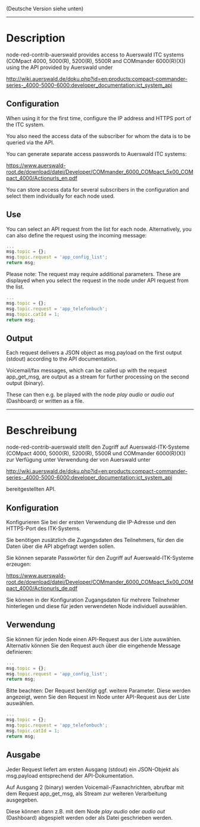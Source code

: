 (Deutsche Version siehe unten)

---
# Description

node-red-contrib-auerswald provides access to Auerswald ITC systems (COMpact 4000, 5000(R), 5200(R), 5500R and COMmander 6000(R)(X)) using the API provided by Auerswald under

http://wiki.auerswald.de/doku.php?id=en:products:compact-commander-series-_4000-5000-6000:developer_documentation:ict_system_api


## Configuration

When using it for the first time, configure the IP address and HTTPS port of the ITC system.

You also need the access data of the subscriber for whom the data is to be queried via the API.

You can generate separate access passwords to Auerswald ITC systems:

https://www.auerswald-root.de/download/datei/Developer/COMmander_6000_COMpact_5x00_COMpact_4000/Actionurls_en.pdf

You can store access data for several subscribers in the configuration and select them individually for each node used.

## Use

You can select an API request from the list for each node. Alternatively, you can also define the request using the incoming message:

```js
...
msg.topic = {};
msg.topic.request = 'app_config_list';
return msg;
```

Please note: The request may require additional parameters. These are displayed when you select the request in the node under API request from the list.

```js
...
msg.topic = {};
msg.topic.request = 'app_telefonbuch';
msg.topic.catId = 1;
return msg;
```


## Output

Each request delivers a JSON object as msg.payload on the first output (stdout) according to the API documentation.

Voicemail/fax messages, which can be called up with the request app_get_msg, are output as a stream for further processing on the second output (binary).

These can then e.g. be played with the node _play audio_ or _audio out_ (Dashboard) or written as a file.

---

# Beschreibung

node-red-contrib-auerswald stellt den Zugriff auf Auerswald-ITK-Systeme (COMpact 4000, 5000(R), 5200(R), 5500R und COMmander 6000(R)(X)) zur Verfügung unter Verwendung der von Auerswald unter

http://wiki.auerswald.de/doku.php?id=en:products:compact-commander-series-_4000-5000-6000:developer_documentation:ict_system_api

bereitgestellten API.

## Konfiguration

Konfigurieren Sie bei der ersten Verwendung die IP-Adresse und den HTTPS-Port des ITK-Systems.

Sie benötigen zusätzlich die Zugangsdaten des Teilnehmers, für den die Daten über die API abgefragt werden sollen.

Sie können separate Passwörter für den Zugriff auf Auerswald-ITK-Systeme erzeugen:

https://www.auerswald-root.de/download/datei/Developer/COMmander_6000_COMpact_5x00_COMpact_4000/Actionurls_de.pdf

Sie können in der Konfiguration Zugangsdaten für mehrere Teilnehmer hinterlegen und diese für jeden verwendeten Node individuell auswählen.

## Verwendung

Sie können für jeden Node einen API-Request aus der Liste auswählen. Alternativ können Sie den Request auch über die eingehende Message definieren:

```js
...
msg.topic = {};
msg.topic.request = 'app_config_list';
return msg;
```

Bitte beachten: Der Request benötigt ggf. weitere Parameter. Diese werden angezeigt, wenn Sie den Request im Node unter API-Request aus der Liste auswählen.

```js
...
msg.topic = {};
msg.topic.request = 'app_telefonbuch';
msg.topic.catId = 1;
return msg;
```


## Ausgabe

Jeder Request liefert am ersten Ausgang (stdout) ein JSON-Objekt als msg.payload entsprechend der API-Dokumentation.

Auf Ausgang 2 (binary) werden Voicemail-/Faxnachrichten, abrufbar mit dem Request app_get_msg, als Stream zur weiteren Verarbeitung ausgegeben.

Diese können dann z.B. mit dem Node _play audio_ oder _audio out_ (Dashboard) abgespielt werden oder als Datei geschrieben werden.

